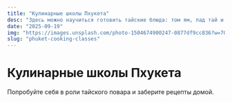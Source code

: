 ```yaml
---
title: "Кулинарные школы Пхукета"
desc: "Здесь можно научиться готовить тайские блюда: том ям, пад тай и карри."
date: "2025-09-19"
img: "https://images.unsplash.com/photo-1504674900247-0877df9cc836?w=700&h=300&q=80&fit=crop&auto=format"
slug: "phuket-cooking-classes"
---
```


# Кулинарные школы Пхукета

Попробуйте себя в роли тайского повара и заберите рецепты домой.